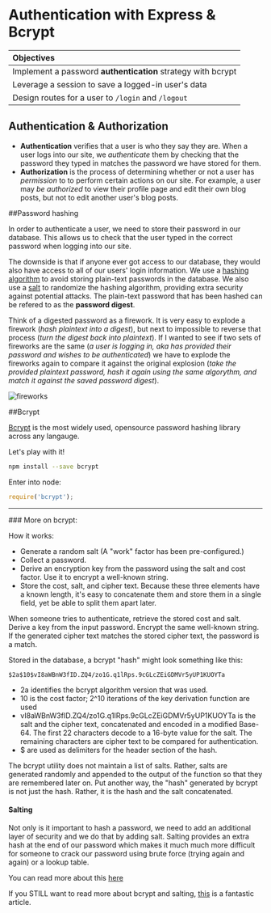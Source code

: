 # Authentication with Express & Bcrypt

| Objectives |
| :--- |
| Implement a password **authentication** strategy with bcrypt |
| Leverage a session to save a logged-in user's data  |
| Design routes for a user to `/login` and `/logout` |

## Authentication & Authorization

* **Authentication** verifies that a user is who they say they are. When a user logs into our site, we *authenticate* them by checking that the password they typed in matches the password we have stored for them.
* **Authorization** is the process of determining whether or not a user has *permission* to to perform certain actions on our site. For example, a user may *be authorized* to view their profile page and edit their own blog posts, but not to edit another user's blog posts.


##Password hashing

In order to authenticate a user, we need to store their password in our database. This allows us to check that the user typed in the correct password when logging into our site.

The downside is that if anyone ever got access to our database, they would also have access to all of our users' login information. We use a <a href="https://crackstation.net/hashing-security.htm#normalhashing" target="_blank">hashing algorithm</a> to avoid storing plain-text passwords in the database. We also use a <a href="https://crackstation.net/hashing-security.htm#salt" target="_blank">salt</a> to randomize the hashing algorithm, providing extra security against potential attacks. The plain-text password that has been hashed can be refered to as the **password digest**.

Think of a digested password as a firework. It is very easy to explode a firework (*hash plaintext into a digest*), but next to impossible to reverse that process (*turn the digest back into plaintext*). If I wanted to see if two sets of fireworks are the same (*a user is logging in, aka has provided their password and wishes to be authenticated*) we have to explode the fireworks again to compare it against the original explosion (*take the provided plaintext password, hash it again using the same algorythm, and match it against the saved password digest*).

![fireworks](http://i.giphy.com/122XXtx3oumxBm.gif)

##Bcrypt

[Bcrypt](https://github.com/ncb000gt/node.bcrypt.js/) is the most widely used, opensource password hashing library across any langauge.

Let's play with it!

```bash
npm install --save bcrypt
```

Enter into node:

```javascript
require('bcrypt');
```

<hr>
### More on bcrypt:

How it works:
 
- Generate a random salt (A "work" factor has been pre-configured.)
-  Collect a password.
- Derive an encryption key from the password using the salt and cost factor. Use it to encrypt a well-known string. 
- Store the cost, salt, and cipher text. Because these three elements have a known length, it's easy to concatenate them and store them in a single field, yet be able to split them apart later.

When someone tries to authenticate, retrieve the stored cost and salt. Derive a key from the input password. Encrypt the same well-known string. If the generated cipher text matches the stored cipher text, the password is a match.

Stored in the database, a bcrypt "hash" might look something like this:

`$2a$10$vI8aWBnW3fID.ZQ4/zo1G.q1lRps.9cGLcZEiGDMVr5yUP1KUOYTa`

- 2a identifies the bcrypt algorithm version that was used.
- 10 is the cost factor; 2^10 iterations of the key derivation function are used 
- vI8aWBnW3fID.ZQ4/zo1G.q1lRps.9cGLcZEiGDMVr5yUP1KUOYTa is the salt and the cipher text, concatenated and encoded in a modified Base-64. The first 22 characters decode to a 16-byte value for the salt. The remaining characters are cipher text to be compared for authentication.
- $ are used as delimiters for the header section of the hash.

The bcrypt utility does not maintain a list of salts. Rather, salts are generated randomly and appended to the output of the function so that they are remembered later on. Put another way, the "hash" generated by bcrypt is not just the hash. Rather, it is the hash and the salt concatenated.


#### Salting

Not only is it important to hash a password, we need to add an additional layer of security and we do that by adding salt. Salting provides an extra hash at the end of our password which makes it much much more difficult for someone to crack our password using brute force (trying again and again) or a lookup table.

You can read more about this [here](https://crackstation.net/hashing-security.htm)

If you STILL want to read more about bcrypt and salting, [this](http://dustwell.com/how-to-handle-passwords-bcrypt.html) is a fantastic article.
